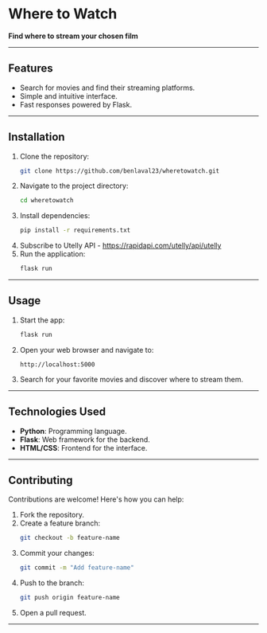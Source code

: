 # Where to Watch

**Find where to stream your chosen film**

---

## Features

- Search for movies and find their streaming platforms.
- Simple and intuitive interface.
- Fast responses powered by Flask.

---

## Installation

1. Clone the repository:
   ```bash
   git clone https://github.com/benlaval23/wheretowatch.git
   ```
2. Navigate to the project directory:
   ```bash
   cd wheretowatch
   ```
3. Install dependencies:
   ```bash
   pip install -r requirements.txt
   ```
4. Subscribe to Utelly API - https://rapidapi.com/utelly/api/utelly
5. Run the application:
   ```bash
   flask run
   ```

---

## Usage

1. Start the app:
   ```bash
   flask run
   ```
2. Open your web browser and navigate to:
   ```
   http://localhost:5000
   ```
3. Search for your favorite movies and discover where to stream them.

---

## Technologies Used

- **Python**: Programming language.
- **Flask**: Web framework for the backend.
- **HTML/CSS**: Frontend for the interface.

---

## Contributing

Contributions are welcome! Here's how you can help:
1. Fork the repository.
2. Create a feature branch:
   ```bash
   git checkout -b feature-name
   ```
3. Commit your changes:
   ```bash
   git commit -m "Add feature-name"
   ```
4. Push to the branch:
   ```bash
   git push origin feature-name
   ```
5. Open a pull request.

---
